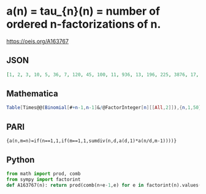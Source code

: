 # a\(n\) \= tau\_\{n\}\(n\) \= number of ordered n\-factorizations of n\.
https://oeis.org/A163767
## JSON
```JSON
[1, 2, 3, 10, 5, 36, 7, 120, 45, 100, 11, 936, 13, 196, 225, 3876, 17, 3078, 19, 4200, 441, 484, 23, 62400, 325, 676, 3654, 11368, 29, 27000, 31, 376992, 1089, 1156, 1225, 443556, 37, 1444, 1521, 459200, 41, 74088, 43, 43560, 46575, 2116, 47, 11995200, 1225]
```
## Mathematica
```Mathematica
Table[Times@@(Binomial[#+n-1,n-1]&/@FactorInteger[n][[All,2]]),{n,1,50}] (* _Enrique Pérez Herrero_, Dec 25 2013 *)
```
## PARI
```PARI
{a(n,m=n)=if(n==1,1,if(m==1,1,sumdiv(n,d,a(d,1)*a(n/d,m-1))))}
```
## Python
```Python
from math import prod, comb
from sympy import factorint
def A163767(n): return prod(comb(n+e-1,e) for e in factorint(n).values()) # _Chai Wah Wu_, Jul 05 2024
```
